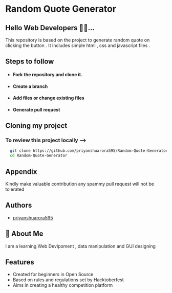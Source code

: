 
# Random Quote Generator

## Hello Web Developers 👋👋...

This repository is based on the project to generate
random quote on clicking the button . It includes simple html , css and javascript files .  



## Steps to follow 

 - #### Fork the repository and clone it.
 - #### Create a branch
 - #### Add files or change existing files
 - #### Generate pull request


## Cloning my project

### To review this project locally -->

```bash
  git clone https://github.com/priyanshuarora595/Random-Quote-Generator.git
  cd Random-Quote-Generator

```
    
## Appendix

Kindly make valuable contribution any spammy pull request will not be tolerated 


## Authors

- [priyanshuarora595](https://github.com/priyanshuarora595)


## 🚀 About Me
I am a learning Web Devlpoment , data manipulation and GUI designing


## Features

- Created for beginners in Open Source
- Based on rules and regulations set by Hacktoberfest
- Aims in creating a healthy competition platform

